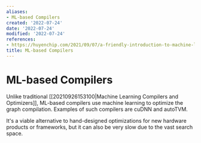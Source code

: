 ```yaml
---
aliases:
- ML-based Compilers
created: '2022-07-24'
date: '2022-07-24'
modified: '2022-07-24'
references:
- https://huyenchip.com/2021/09/07/a-friendly-introduction-to-machine-learning-compilers-and-optimizers.html
title: ML-based Compilers
---
```


# ML-based Compilers

Unlike traditional [[20210926153100|Machine Learning Compilers and Optimizers]], ML-based compilers use machine learning to optimize the graph compilation. Examples of such compilers are cuDNN and autoTVM.

It's a viable alternative to hand-designed optimizations for new hardware products or frameworks, but it can also be very slow due to the vast search space.
